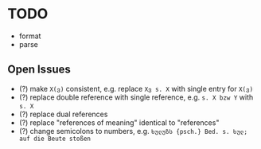 # TODO

- format
- parse



## Open Issues

- (?) make `X(ვ)` consistent, e.g. replace `Xვ s. X` with single entry for `X(ვ)` 
- (?) replace double reference with single reference, e.g. `s. X bzw Y` with `s. X`
- (?) replace dual references
- (?) replace "references of meaning" identical to "references"
- (?) change semicolons to numbers, e.g. `ხულუზს {psch.} Bed. s. ხულ; auf die Beute stoßen`